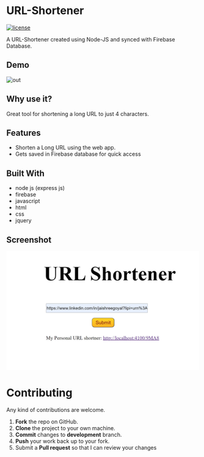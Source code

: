 # URL-Shortener

<a href="https://github.com/Codingworld786/URL-Shortener/edit/master/LICENSE"><img src="https://img.shields.io/badge/License-MIT-red.svg" alt="license"/></a>


A URL-Shortener created using Node-JS and synced with Firebase Database.


## Demo
![out](https://cloud.githubusercontent.com/assets/20211622/23782082/be677c3e-0577-11e7-9851-4ceb3fda7367.gif)

## Why use it?

Great tool for shortening a long URL to just 4 characters.

## Features

* Shorten a Long URL using the web app.
* Gets saved in Firebase database for quick access

## Built With

* node js (express js)
* firebase
* javascript
* html
* css 
* jquery

## Screenshot
![URL Shortener](https://github.com/Codingworld786/URL-Shortener/blob/master/github_url_short.jpeg "URL Shortener")


Contributing
==========
Any kind of contributions are welcome.

1. **Fork** the repo on GitHub.
2. **Clone** the project to your own machine.
3. **Commit** changes to **development** branch.
4. **Push** your work back up to your fork.
5. Submit a **Pull request** so that I can review your changes

